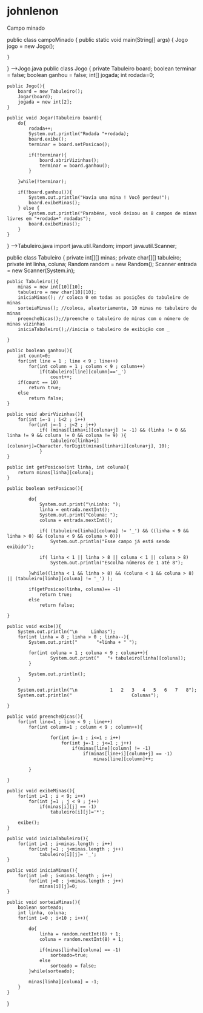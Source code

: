# johnlenon
Campo minado

public class campoMinado {
    public static void main(String[] args) {
        Jogo jogo = new Jogo();

    }

}
-->Jogo.java
public class Jogo {
    private Tabuleiro board;
    boolean terminar = false;
    boolean ganhou = false;
    int[] jogada;
    int rodada=0;
    
    public Jogo(){
        board = new Tabuleiro();
        Jogar(board);
        jogada = new int[2];
    }
    
    public void Jogar(Tabuleiro board){
        do{
            rodada++;
            System.out.println("Rodada "+rodada);
            board.exibe();
            terminar = board.setPosicao();
            
            if(!terminar){
                board.abrirVizinhas();
                terminar = board.ganhou();
            }
            
        }while(!terminar);
        
        if(!board.ganhou()){
            System.out.println("Havia uma mina ! Você perdeu!");
            board.exibeMinas();
        } else {
            System.out.println("Parabéns, você deixou os 8 campos de minas livres em "+rodada+" rodadas");
            board.exibeMinas();
        }
    }
}
-->Tabuleiro.java
import java.util.Random;
import java.util.Scanner;

public class Tabuleiro {
    private int[][] minas;
    private char[][] tabuleiro;
    private int linha, coluna;
    Random random = new Random();
    Scanner entrada = new Scanner(System.in);
    
    public Tabuleiro(){
        minas = new int[10][10];
        tabuleiro = new char[10][10];
        iniciaMinas(); // coloca 0 em todas as posições do tabuleiro de minas
        sorteiaMinas(); //coloca, aleatoriamente, 10 minas no tabuleiro de minas
        preencheDicas();//preenche o tabuleiro de minas com o número de minas vizinhas
        iniciaTabuleiro();//inicia o tabuleiro de exibição com _
        
    }
    
    public boolean ganhou(){
        int count=0;
        for(int line = 1 ; line < 9 ; line++)
            for(int column = 1 ; column < 9 ; column++)
                if(tabuleiro[line][column]=='_')
                    count++;
        if(count == 10)
            return true;
        else
            return false;                
    }
    
    public void abrirVizinhas(){
        for(int i=-1 ; i<2 ; i++)
            for(int j=-1 ; j<2 ; j++)
                if( (minas[linha+i][coluna+j] != -1) && (linha != 0 && linha != 9 && coluna != 0 && coluna != 9) ){
                    tabuleiro[linha+i][coluna+j]=Character.forDigit(minas[linha+i][coluna+j], 10);
                }
    }
    
    public int getPosicao(int linha, int coluna){
        return minas[linha][coluna];
    }
    
    public boolean setPosicao(){
            
            do{
                System.out.print("\nLinha: "); 
                linha = entrada.nextInt();
                System.out.print("Coluna: "); 
                coluna = entrada.nextInt();
                
                if( (tabuleiro[linha][coluna] != '_') && ((linha < 9 && linha > 0) && (coluna < 9 && coluna > 0)))
                    System.out.println("Esse campo já está sendo exibido");
                
                if( linha < 1 || linha > 8 || coluna < 1 || coluna > 8)
                    System.out.println("Escolha números de 1 até 8");
                
            }while((linha < 1 && linha > 8) && (coluna < 1 && coluna > 8) || (tabuleiro[linha][coluna] != '_') );
            
            if(getPosicao(linha, coluna)== -1)
                return true;
            else
                return false;
            
    }
    
    public void exibe(){
        System.out.println("\n     Linhas");
        for(int linha = 8 ; linha > 0 ; linha--){
            System.out.print("       "+linha + " ");
            
            for(int coluna = 1 ; coluna < 9 ; coluna++){
                    System.out.print("   "+ tabuleiro[linha][coluna]);
            }
                
            System.out.println();
        }
            
        System.out.println("\n            1   2   3   4   5   6   7   8");
        System.out.println("                      Colunas");
        
    }
    
    public void preencheDicas(){
        for(int line=1 ; line < 9 ; line++)
            for(int column=1 ; column < 9 ; column++){
                
                    for(int i=-1 ; i<=1 ; i++)
                        for(int j=-1 ; j<=1 ; j++)
                            if(minas[line][column] != -1)
                                if(minas[line+i][column+j] == -1)
                                    minas[line][column]++;
                
            }
            
    }
    
    public void exibeMinas(){
        for(int i=1 ; i < 9; i++)
            for(int j=1 ; j < 9 ; j++)
                if(minas[i][j] == -1)
                    tabuleiro[i][j]='*';
        
        exibe();
    }
    
    public void iniciaTabuleiro(){
        for(int i=1 ; i<minas.length ; i++)
            for(int j=1 ; j<minas.length ; j++)
                tabuleiro[i][j]= '_';
    }
    
    public void iniciaMinas(){
        for(int i=0 ; i<minas.length ; i++)
            for(int j=0 ; j<minas.length ; j++)
                minas[i][j]=0;
    }
    
    public void sorteiaMinas(){
        boolean sorteado;
        int linha, coluna;
        for(int i=0 ; i<10 ; i++){
            
            do{
                linha = random.nextInt(8) + 1;
                coluna = random.nextInt(8) + 1;
                
                if(minas[linha][coluna] == -1)
                    sorteado=true;
                else
                    sorteado = false;
            }while(sorteado);
            
            minas[linha][coluna] = -1;
        }
    }
}
